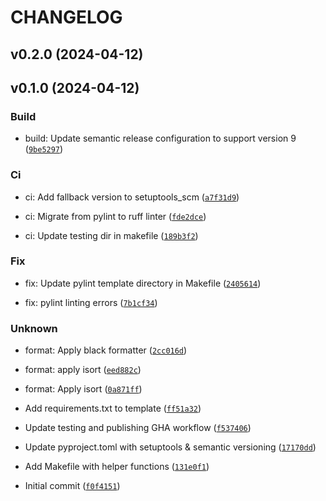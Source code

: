 # CHANGELOG



## v0.2.0 (2024-04-12)


## v0.1.0 (2024-04-12)

### Build

* build: Update semantic release configuration to support version 9 ([`9be5297`](https://github.com/AH-Merii/click-app/commit/9be5297fc215c3f5e50317e72127bce86aed33be))

### Ci

* ci: Add fallback version to setuptools_scm ([`a7f31d9`](https://github.com/AH-Merii/click-app/commit/a7f31d99e24b905eb220791cfd4147755c13aa10))

* ci: Migrate from pylint to ruff linter ([`fde2dce`](https://github.com/AH-Merii/click-app/commit/fde2dceb50a1992f72ad43005c2769d897bfb871))

* ci: Update testing dir in makefile ([`189b3f2`](https://github.com/AH-Merii/click-app/commit/189b3f272aa4e9528464c6b044f210bd157b90cc))

### Fix

* fix: Update pylint template directory in Makefile ([`2405614`](https://github.com/AH-Merii/click-app/commit/240561400f022ae140a05b930ee7af1ca79be235))

* fix: pylint linting errors ([`7b1cf34`](https://github.com/AH-Merii/click-app/commit/7b1cf348971e5e1c1dd2e7697e6d3cf36c5721cd))

### Unknown

* format: Apply black formatter ([`2cc016d`](https://github.com/AH-Merii/click-app/commit/2cc016d4033d9f30d57ff8bdb1edcf29d86d0dbf))

* format: apply isort ([`eed882c`](https://github.com/AH-Merii/click-app/commit/eed882c7d77df997ba7091d95af460fa46a50254))

* format: Apply isort ([`0a871ff`](https://github.com/AH-Merii/click-app/commit/0a871ffc0a63386fdeb9cd8a83f7d710980dc6c3))

* Add requirements.txt to template ([`ff51a32`](https://github.com/AH-Merii/click-app/commit/ff51a32c192e9b6a9ed230d6b9234d6484485522))

* Update testing and publishing GHA workflow ([`f537406`](https://github.com/AH-Merii/click-app/commit/f5374063587395d9be48bfd22ef3ace3b0ddba70))

* Update pyproject.toml with setuptools &amp; semantic versioning ([`17170dd`](https://github.com/AH-Merii/click-app/commit/17170dd7b94c8b9b30547c623dfd39a6cbf089be))

* Add Makefile with helper functions ([`131e0f1`](https://github.com/AH-Merii/click-app/commit/131e0f1329210b7e7619a072518c9ba676970b89))

* Initial commit ([`f0f4151`](https://github.com/AH-Merii/click-app/commit/f0f4151d6de3967dd1186f85f7f3d2e29fc02f95))
